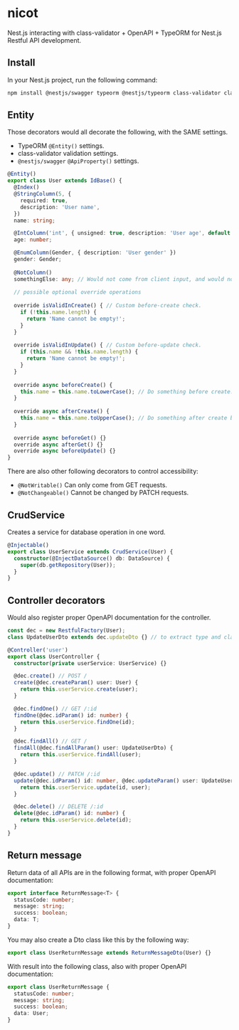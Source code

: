 # nicot

Nest.js interacting with class-validator + OpenAPI + TypeORM for Nest.js Restful API development.

## Install

In your Nest.js project, run the following command:

```bash
npm install @nestjs/swagger typeorm @nestjs/typeorm class-validator class-transformer nicot
```

## Entity

Those decorators would all decorate the following, with the SAME settings.

- TypeORM `@Entity()` settings.
- class-validator validation settings.
- `@nestjs/swagger` `@ApiProperty()` settings.

```ts
@Entity()
export class User extends IdBase() {
  @Index()
  @StringColumn(5, {
    required: true,
    description: 'User name',
  })
  name: string;

  @IntColumn('int', { unsigned: true, description: 'User age', default: 20 })
  age: number;

  @EnumColumn(Gender, { description: 'User gender' })
  gender: Gender;
  
  @NotColumn()
  somethingElse: any; // Would not come from client input, and would not go into OpenAPI document.
  
  // possible optional override operations
  
  override isValidInCreate() { // Custom before-create check.
    if (!this.name.length) {
      return 'Name cannot be empty!';
    }
  }
  
  override isValidInUpdate() { // Custom before-update check.
    if (this.name && !this.name.length) {
      return 'Name cannot be empty!';
    }
  }
  
  override async beforeCreate() {
    this.name = this.name.toLowerCase(); // Do something before create.
  }
  
  override async afterCreate() {
    this.name = this.name.toUpperCase(); // Do something after create before sending to user.
  }
  
  override async beforeGet() {}
  override async afterGet() {}
  override async beforeUpdate() {}
}
```

There are also other following decorators to control accessibility:

- `@NotWritable()` Can only come from GET requests.
- `@NotChangeable()` Cannot be changed by PATCH requests.

## CrudService

Creates a service for database operation in one word.

```ts
@Injectable()
export class UserService extends CrudService(User) {
  constructor(@InjectDataSource() db: DataSource) {
    super(db.getRepository(User));
  }
}
```

## Controller decorators

Would also register proper OpenAPI documentation for the controller.

```ts
const dec = new RestfulFactory(User);
class UpdateUserDto extends dec.updateDto {} // to extract type and class

@Controller('user')
export class UserController {
  constructor(private userService: UserService) {}

  @dec.create() // POST /
  create(@dec.createParam() user: User) {
    return this.userService.create(user);
  }

  @dec.findOne() // GET /:id
  findOne(@dec.idParam() id: number) {
    return this.userService.findOne(id);
  }

  @dec.findAll() // GET /
  findAll(@dec.findAllParam() user: UpdateUserDto) {
    return this.userService.findAll(user);
  }

  @dec.update() // PATCH /:id
  update(@dec.idParam() id: number, @dec.updateParam() user: UpdateUserDto) {
    return this.userService.update(id, user);
  }

  @dec.delete() // DELETE /:id
  delete(@dec.idParam() id: number) {
    return this.userService.delete(id);
  }
}
```

## Return message

Return data of all APIs are in the following format, with proper OpenAPI documentation: 

```ts
export interface ReturnMessage<T> {
  statusCode: number;
  message: string;
  success: boolean;
  data: T;
}
```

You may also create a Dto class like this by the following way:

```ts
export class UserReturnMessage extends ReturnMessageDto(User) {}
```

With result into the following class, also with proper OpenAPI documentation:

```ts
export class UserReturnMessage {
  statusCode: number;
  message: string;
  success: boolean;
  data: User;
}
```
